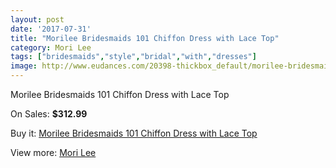 ```yaml
---
layout: post
date: '2017-07-31'
title: "Morilee Bridesmaids 101 Chiffon Dress with Lace Top"
category: Mori Lee
tags: ["bridesmaids","style","bridal","with","dresses"]
image: http://www.eudances.com/20398-thickbox_default/morilee-bridesmaids-101-chiffon-dress-with-lace-top.jpg
---
```

Morilee Bridesmaids 101 Chiffon Dress with Lace Top

On Sales: **$312.99**
<a href="https://www.eudances.com/en/mori-lee/6121-morilee-bridesmaids-101-chiffon-dress-with-lace-top.html"><amp-img layout="responsive" width="600" height="600" src="//www.eudances.com/20398-thickbox_default/morilee-bridesmaids-101-chiffon-dress-with-lace-top.jpg" alt="Morilee Bridesmaids 101 Chiffon Dress with Lace Top 0" /></a>
<a href="https://www.eudances.com/en/mori-lee/6121-morilee-bridesmaids-101-chiffon-dress-with-lace-top.html"><amp-img layout="responsive" width="600" height="600" src="//www.eudances.com/20401-thickbox_default/morilee-bridesmaids-101-chiffon-dress-with-lace-top.jpg" alt="Morilee Bridesmaids 101 Chiffon Dress with Lace Top 1" /></a>
<a href="https://www.eudances.com/en/mori-lee/6121-morilee-bridesmaids-101-chiffon-dress-with-lace-top.html"><amp-img layout="responsive" width="600" height="600" src="//www.eudances.com/20400-thickbox_default/morilee-bridesmaids-101-chiffon-dress-with-lace-top.jpg" alt="Morilee Bridesmaids 101 Chiffon Dress with Lace Top 2" /></a>
<a href="https://www.eudances.com/en/mori-lee/6121-morilee-bridesmaids-101-chiffon-dress-with-lace-top.html"><amp-img layout="responsive" width="600" height="600" src="//www.eudances.com/20399-thickbox_default/morilee-bridesmaids-101-chiffon-dress-with-lace-top.jpg" alt="Morilee Bridesmaids 101 Chiffon Dress with Lace Top 3" /></a>

Buy it: [Morilee Bridesmaids 101 Chiffon Dress with Lace Top](https://www.eudances.com/en/mori-lee/6121-morilee-bridesmaids-101-chiffon-dress-with-lace-top.html "Morilee Bridesmaids 101 Chiffon Dress with Lace Top")

View more: [Mori Lee](https://www.eudances.com/en/65-mori-lee "Mori Lee")